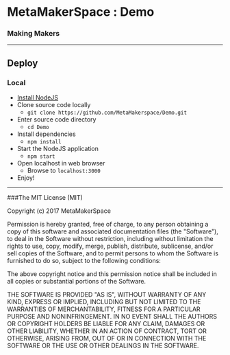 # MetaMakerSpace : Demo

### Making Makers

---

## Deploy

### Local
* [Install NodeJS](https://github.com/joyent/node/wiki/Installation)
* Clone source code locally
  * `git clone https://github.com/MetaMakerspace/Demo.git`
* Enter source code directory
  * `cd Demo`
* Install dependencies
  * `npm install`
* Start the NodeJS application
  * `npm start`
* Open localhost in web browser
  * Browse to `localhost:3000`
* Enjoy!

---

###The MIT License (MIT)

Copyright (c) 2017 MetaMakerSpace

Permission is hereby granted, free of charge, to any person obtaining a copy
of this software and associated documentation files (the "Software"), to deal
in the Software without restriction, including without limitation the rights
to use, copy, modify, merge, publish, distribute, sublicense, and/or sell
copies of the Software, and to permit persons to whom the Software is
furnished to do so, subject to the following conditions:

The above copyright notice and this permission notice shall be included in all
copies or substantial portions of the Software.

THE SOFTWARE IS PROVIDED "AS IS", WITHOUT WARRANTY OF ANY KIND, EXPRESS OR
IMPLIED, INCLUDING BUT NOT LIMITED TO THE WARRANTIES OF MERCHANTABILITY,
FITNESS FOR A PARTICULAR PURPOSE AND NONINFRINGEMENT. IN NO EVENT SHALL THE
AUTHORS OR COPYRIGHT HOLDERS BE LIABLE FOR ANY CLAIM, DAMAGES OR OTHER
LIABILITY, WHETHER IN AN ACTION OF CONTRACT, TORT OR OTHERWISE, ARISING FROM,
OUT OF OR IN CONNECTION WITH THE SOFTWARE OR THE USE OR OTHER DEALINGS IN THE
SOFTWARE.

